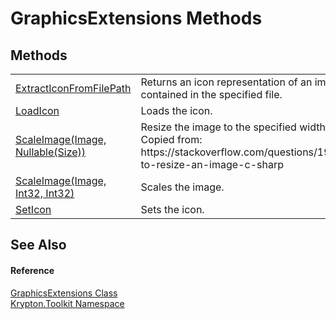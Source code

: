 # GraphicsExtensions Methods




## Methods
<table>
<tr>
<td><a href="efdeb2ec-c26b-7d78-86e3-e5d2e064694c.md">ExtractIconFromFilePath</a></td>
<td>Returns an icon representation of an image that is contained in the specified file.</td></tr>
<tr>
<td><a href="9ac688f9-5d63-5d29-355b-66dba6d37dbf.md">LoadIcon</a></td>
<td>Loads the icon.</td></tr>
<tr>
<td><a href="77b8280d-7aa5-15f4-3e38-a509c75133ba.md">ScaleImage(Image, Nullable(Size))</a></td>
<td>Resize the image to the specified width and height. Copied from: https://stackoverflow.com/questions/1922040/how-to-resize-an-image-c-sharp</td></tr>
<tr>
<td><a href="835d90dc-2b33-2566-a207-bc9548a97440.md">ScaleImage(Image, Int32, Int32)</a></td>
<td>Scales the image.</td></tr>
<tr>
<td><a href="d5383425-e0ae-45d7-659b-a9febf07c56a.md">SetIcon</a></td>
<td>Sets the icon.</td></tr>
</table>

## See Also


#### Reference
<a href="e5ba925f-8caa-051f-f361-e96ef51a4dd7.md">GraphicsExtensions Class</a>  
<a href="79d2eac2-21f4-54ff-7552-b20c33c30600.md">Krypton.Toolkit Namespace</a>  
